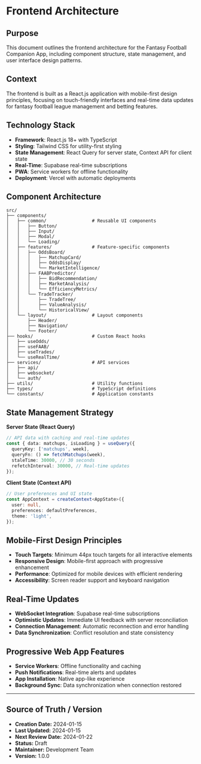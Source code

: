 # Frontend Architecture

## Purpose

This document outlines the frontend architecture for the Fantasy Football Companion App, including component structure, state management, and user interface design patterns.

## Context

The frontend is built as a React.js application with mobile-first design principles, focusing on touch-friendly interfaces and real-time data updates for fantasy football league management and betting features.

## Technology Stack

- **Framework**: React.js 18+ with TypeScript
- **Styling**: Tailwind CSS for utility-first styling
- **State Management**: React Query for server state, Context API for client state
- **Real-Time**: Supabase real-time subscriptions
- **PWA**: Service workers for offline functionality
- **Deployment**: Vercel with automatic deployments

## Component Architecture

```
src/
├── components/
│   ├── common/                 # Reusable UI components
│   │   ├── Button/
│   │   ├── Input/
│   │   ├── Modal/
│   │   └── Loading/
│   ├── features/               # Feature-specific components
│   │   ├── OddsBoard/
│   │   │   ├── MatchupCard/
│   │   │   ├── OddsDisplay/
│   │   │   └── MarketIntelligence/
│   │   ├── FAABPredictor/
│   │   │   ├── BidRecommendation/
│   │   │   ├── MarketAnalysis/
│   │   │   └── EfficiencyMetrics/
│   │   └── TradeTracker/
│   │       ├── TradeTree/
│   │       ├── ValueAnalysis/
│   │       └── HistoricalView/
│   └── layout/                 # Layout components
│       ├── Header/
│       ├── Navigation/
│       └── Footer/
├── hooks/                      # Custom React hooks
│   ├── useOdds/
│   ├── useFAAB/
│   ├── useTrades/
│   └── useRealTime/
├── services/                   # API services
│   ├── api/
│   ├── websocket/
│   └── auth/
├── utils/                      # Utility functions
├── types/                      # TypeScript definitions
└── constants/                  # Application constants
```

## State Management Strategy

**Server State (React Query)**
```typescript
// API data with caching and real-time updates
const { data: matchups, isLoading } = useQuery({
  queryKey: ['matchups', week],
  queryFn: () => fetchMatchups(week),
  staleTime: 30000, // 30 seconds
  refetchInterval: 30000, // Real-time updates
});
```

**Client State (Context API)**
```typescript
// User preferences and UI state
const AppContext = createContext<AppState>({
  user: null,
  preferences: defaultPreferences,
  theme: 'light',
});
```

## Mobile-First Design Principles

- **Touch Targets**: Minimum 44px touch targets for all interactive elements
- **Responsive Design**: Mobile-first approach with progressive enhancement
- **Performance**: Optimized for mobile devices with efficient rendering
- **Accessibility**: Screen reader support and keyboard navigation

## Real-Time Updates

- **WebSocket Integration**: Supabase real-time subscriptions
- **Optimistic Updates**: Immediate UI feedback with server reconciliation
- **Connection Management**: Automatic reconnection and error handling
- **Data Synchronization**: Conflict resolution and state consistency

## Progressive Web App Features

- **Service Workers**: Offline functionality and caching
- **Push Notifications**: Real-time alerts and updates
- **App Installation**: Native app-like experience
- **Background Sync**: Data synchronization when connection restored

---

## Source of Truth / Version

- **Creation Date:** 2024-01-15
- **Last Updated:** 2024-01-15
- **Next Review Date:** 2024-01-22
- **Status:** Draft
- **Maintainer:** Development Team
- **Version:** 1.0.0
